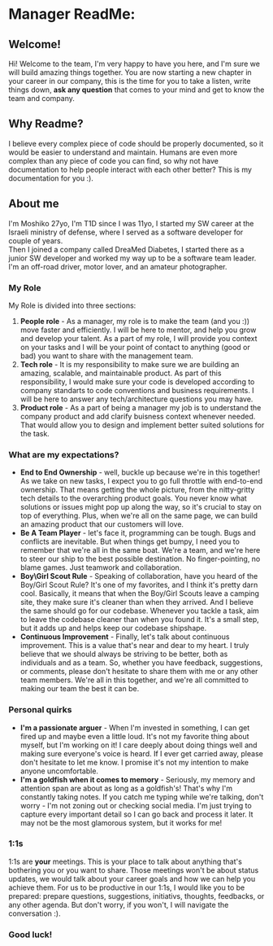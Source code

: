 # Manager ReadMe:
## Welcome!
Hi! Welcome to the team, I'm very happy to have you here, and I'm sure we will build amazing things together.
You are now starting a new chapter in your career in our company,
this is the time for you to take a listen, write things down, **ask any question** that comes to your mind and get to know the team and company.

## Why Readme?
I believe every complex piece of code should be properly documented, so it would be easier to understand and maintain. Humans are even more complex than any piece of code you can find, so why not have documentation to help people interact with each other better?
This is my documentation for you :).

## About me
I'm Moshiko 27yo, I'm T1D since I was 11yo,
I started my SW career at the Israeli ministry of defense, where I served as a software developer for couple of years.  
Then I joined a company called DreaMed Diabetes, I started there as a junior SW developer and worked my way up to be a software team leader.
I'm an off-road driver, motor lover, and an amateur photographer.

### My Role
My Role is divided into three sections:

1.	**People role** - As a manager, my role is to make the team (and you :)) move faster and efficiently.
I will be here to mentor, and help you grow and develop your talent.
As a part of my role, I will provide you context on your tasks and I will be your point of contact to anything (good or bad) you want to share with the management team.
2.	**Tech role** - It is my responsibility to make sure we are building an amazing, scalable, and maintainable product. As part of this responsibility, I would make sure your code is developed according to company standarts to code conventions and business requirements. I will be here to answer any tech/architecture questions you may have.
3.	**Product role** - As a part of being a manager my job is to understand the company product and add clarify buisness context whenever needed.  
That would allow you to design and implement better suited solutions for the task.

### What are my expectations?
- **End to End Ownership** - well, buckle up because we're in this together! As we take on new tasks, I expect you to go full throttle with end-to-end ownership. That means getting the whole picture, from the nitty-gritty tech details to the overarching product goals. You never know what solutions or issues might pop up along the way, so it's crucial to stay on top of everything. Plus, when we're all on the same page, we can build an amazing product that our customers will love.
- **Be A Team Player** - let's face it, programming can be tough. Bugs and conflicts are inevitable. But when things get bumpy, I need you to remember that we're all in the same boat. We're a team, and we're here to steer our ship to the best possible destination. No finger-pointing, no blame games. Just teamwork and collaboration.
- **Boy\Girl Scout Rule** - Speaking of collaboration, have you heard of the Boy/Girl Scout Rule? It's one of my favorites, and I think it's pretty darn cool. Basically, it means that when the Boy/Girl Scouts leave a camping site, they make sure it's cleaner than when they arrived. And I believe the same should go for our codebase. Whenever you tackle a task, aim to leave the codebase cleaner than when you found it. It's a small step, but it adds up and helps keep our codebase shipshape.
- **Continuous Improvement** - Finally, let's talk about continuous improvement. This is a value that's near and dear to my heart. I truly believe that we should always be striving to be better, both as individuals and as a team. So, whether you have feedback, suggestions, or comments, please don't hesitate to share them with me or any other team members. We're all in this together, and we're all committed to making our team the best it can be.

### Personal quirks
- **I'm a passionate arguer** - When I'm invested in something, I can get fired up and maybe even a little loud. It's not my favorite thing about myself, but I'm working on it! I care deeply about doing things well and making sure everyone's voice is heard. If I ever get carried away, please don't hesitate to let me know. I promise it's not my intention to make anyone uncomfortable.
- **I'm a goldfish when it comes to memory** - Seriously, my memory and attention span are about as long as a goldfish's! That's why I'm constantly taking notes. If you catch me typing while we're talking, don't worry - I'm not zoning out or checking social media. I'm just trying to capture every important detail so I can go back and process it later. It may not be the most glamorous system, but it works for me!

### 1:1s
1:1s are **your** meetings. This is your place to talk about anything that's bothering you or you want to share.
Those meetings won't be about status updates, we would talk about your career goals and how we can help you achieve them.
For us to be productive in our 1:1s, I would like you to be prepared: prepare questions, suggestions, initiativs, thoughts, feedbacks, or any other agenda.
But don't worry, if you won't, I will navigate the conversation :).

### **Good luck!**
